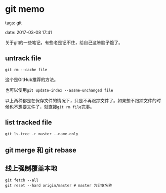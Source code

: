 # git memo

tags: git

date: 2017-03-08 17:41

关于git的一些笔记，有些老是记不住，给自己这笨脑子跪了。


## untrack file

`git rm --cache file`

这个是GitHub推荐的方法。

也可以使用`git update-index --assme-unchanged file`

以上两种都是在保存文件的情况下，只是不再跟踪文件了。如果想不跟踪文件的时候也不想要文件了，就直接`git rm file`完事。

<!--more-->

## list tracked file

`git ls-tree -r master --name-only`

## git merge 和 git rebase

## 线上强制覆盖本地

```$xslt
git fetch --all
git reset --hard origin/master # master 为分支名称
```